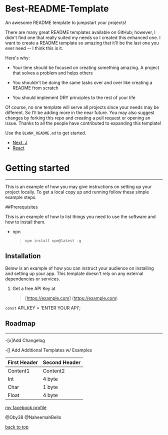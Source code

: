 # Best-README-Template

An awesome README template to jumpstart your projects!

There are many great README templates available on GitHub; however, I didn't find one that really suited my needs so I created this enhanced one. I want to create a README template so amazing that it'll be the last one you ever need -- I think this is it.



Here's why:

- Your time should be focused on creating something amazing. A project that solves a problem and helps others

- You shouldn't be doing the same tasks over and over like creating a README from scratch

- You should implement DRY principles to the rest of your life



Of course, no one template will serve all projects since your needs may be different. So I'll be adding more in the near future. You may also suggest changes by forking this repo and creating a pull request or opening an issue. Thanks to all the people have contributed to expanding this template!

Use the `BLANK_README.md` to get started.

- [Next. J](https://nextjs.org/) 
- [React](https://reactjs.org/) 

# **Getting started**

*******

This is an example of how you may give instructions on setting up your project locally. To get a local copy up and running follow these simple example steps.

##Prerequisites

This is an example of how to list things you need to use the software and how to install them.

- npn

	> `npm install npm@latest -g`

## Installation

Below is an example of how you can instruct your audience on installing and setting up your app. This template doesn't rely on any external dependencies or services.

1. Get a free API Key at

    > [https://example.com] (https://example.com)

`const` API_KEY = 'ENTER YOUR API';

## Roadmap

*****
-[x]Add Changelog

-[] Add Additional Templates w/ Examples


First Header|Second Header
------|-------
Content1 | Content2
Int | 4 byte
Char | 1 byte
Float | 4 byte



[my facebook profile](https://www.facebook.com/levisoromto1)


@Oby38
@NaheemahBello 

[back to top](https://github.com/levoski1/alx-low_level_programming/blob/master/good_README.md) 
